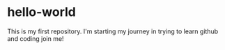 # hello-world
This is my first repository.
I'm starting my journey in trying to learn github and coding
join me!
